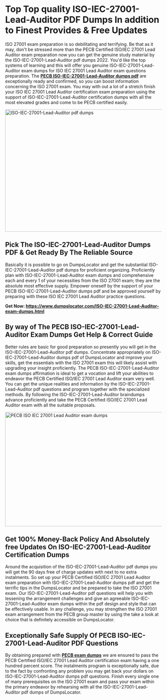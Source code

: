 <h1><strong>Top Top quality ISO-IEC-27001-Lead-Auditor PDF Dumps In addition to Finest Provides &amp; Free Updates</strong></h1>
<p>ISO 27001 exam preparation is so debilitating and terrifying. Be that as it may, don't be stressed more than the PECB Certified ISO/IEC 27001 Lead Auditor exam preparation now you can get the genuine study material by the ISO-IEC-27001-Lead-Auditor pdf dumps 2022. You'd like the top systems of learning and this will offer you genuine ISO-IEC-27001-Lead-Auditor exam dumps for ISO IEC 27001 Lead Auditor exam questions preparation. The <strong><a href="https://www.dumpslocator.com/ISO-IEC-27001-Lead-Auditor-exam-dumps.html">PECB ISO-IEC-27001-Lead-Auditor dumps pdf</a></strong> are exceptionally ready and confirmed, so you can boost information concerning the ISO 27001 exam. You may with out a lot of a stretch finish your ISO IEC 27001 Lead Auditor certification exam preparation using the support of ISO-IEC-27001-Lead-Auditor certification dumps with all the most elevated grades and come to be PECB certified easily.</p>
<p><img src="https://i.ibb.co/SKhFh8d/Pastel-Purple-Computer-UI-Class-Syllabus-Education-Presentation.png" alt="ISO-IEC-27001-Lead-Auditor pdf dumps" width="700" height="393" /></p>
<h2><strong>Pick The ISO-IEC-27001-Lead-Auditor Dumps PDF &amp; Get Ready By The Reliable Source</strong></h2>
<p>Basically it is possible to go on DumpsLocator and get the substantial ISO-IEC-27001-Lead-Auditor pdf dumps for proficient organizing. Proficiently plan with ISO-IEC-27001-Lead-Auditor exam dumps and comprehensive each and every 1 of your necessities from the ISO 27001 exam; they are the absolute most effective supply. Empower oneself by the support of your PECB ISO-IEC-27001-Lead-Auditor dumps pdf and be approved yourself by preparing with these ISO IEC 27001 Lead Auditor practice questions.</p>
<p><strong>Get Now: <a href="https://www.dumpslocator.com/ISO-IEC-27001-Lead-Auditor-exam-dumps.html">https://www.dumpslocator.com/ISO-IEC-27001-Lead-Auditor-exam-dumps.html</a></strong></p>
<h2><strong>By way of The PECB ISO-IEC-27001-Lead-Auditor Exam Dumps Get Help &amp; Correct Guide</strong></h2>
<p>Better rules are basic for good preparation so presently you will get in the ISO-IEC-27001-Lead-Auditor pdf dumps. Concentrate appropriately on ISO-IEC-27001-Lead-Auditor dumps pdf of DumpsLocator and improve your skills, get the essentials with the ISO 27001 exam this will likely assist with upgrading your insight proficiently. The PECB ISO-IEC-27001-Lead-Auditor exam dumps affirmation is ideal to get a vocation and lift your abilities to endeavor the PECB Certified ISO/IEC 27001 Lead Auditor exam very well. You can get the unique realities and information by the ISO-IEC-27001-Lead-Auditor pdf questions and program together with the specialized methods. By following the ISO-IEC-27001-Lead-Auditor braindumps advance proficiently and take the PECB Certified ISO/IEC 27001 Lead Auditor exam with all the suitable proposals.</p>
<p><a href="https://www.dumpslocator.com/ISO-IEC-27001-Lead-Auditor-exam-dumps.html"><img src="https://i.ibb.co/NtZbgjG/Blue-and-White-Medical-Dental-Clinic-Facebook-Ad.png" alt="PECB ISO IEC 27001 Lead Auditor exam dumps" width="700" height="367" /></a></p>
<h2><strong>Get 100% Money-Back Policy And Absolutely free Updates On ISO-IEC-27001-Lead-Auditor Certification Dumps</strong></h2>
<p>Around the acquisition of the ISO-IEC-27001-Lead-Auditor pdf dumps you will get the 90 days free of charge updates with next to no extra instalments. So set up your PECB Certified ISO/IEC 27001 Lead Auditor exam preparation with ISO-IEC-27001-Lead-Auditor dumps pdf and get the terrific tips in the DumpsLocator and be prepared to take the ISO 27001 exam. Our ISO-IEC-27001-Lead-Auditor pdf questions will help you with lessening the arrangement challenges and give an agreeable ISO-IEC-27001-Lead-Auditor exam dumps within the pdf design and style that can be effectively usable. In any challenge, you may strengthen the ISO 27001 exam arrangement from the PECB group master by using the take a look at choice that is definitely accessible on DumpsLocator.</p>
<h2><strong>Exceptionally Safe Supply Of PECB ISO-IEC-27001-Lead-Auditor PDF Questions</strong></h2>
<p>By obtaining prepared with <strong><a href="https://www.dumpslocator.com/pecb-exams.html">PECB exam dumps</a></strong> we are ensured to pass the PECB Certified ISO/IEC 27001 Lead Auditor certification exam having a one hundred percent score. The instalments program is exceptionally safe, due to the fact by confronting any problem you may get back your dollars on ISO-IEC-27001-Lead-Auditor dumps pdf questions. Finish every single one of many prerequisites on the ISO 27001 exam and pass your exam within the primary endeavor by rehearsing with all the ISO-IEC-27001-Lead-Auditor pdf dumps of DumpsLocator.</p>
